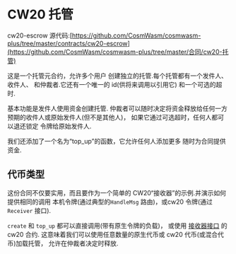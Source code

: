 # CW20 托管

cw20-escrow 源代码:[https://github.com/CosmWasm/cosmwasm-plus/tree/master/contracts/cw20-escrow](https://github.com/CosmWasm/cosmwasm-plus/tree/master/合同/cw20-托管)

这是一个托管元合约，允许多个用户
创建独立的托管.每个托管都有一个发件人、收件人、
和仲裁者.它还有一个唯一的 id(供将来调用以引用它)
和一个可选的超时.

基本功能是发件人使用资金创建托管.
仲裁者可以随时决定将资金释放给任何一方
预期的收件人或原始发件人(但不是其他人)，
如果它通过可选超时，任何人都可以退还锁定
令牌给原始发件人.

我们还添加了一个名为“top_up”的函数，它允许任何人添加更多
随时为合同提供资金.

## 代币类型

这份合同不仅要实用，而且要作为一个简单的
CW20“接收器”的示例.并演示如何提供相同的调用
本机令牌(通过典型的`HandleMsg` 路由)，或cw20 令牌(通过`Receiver` 接口).

`create` 和 `top_up` 都可以直接调用(带有原生令牌的负载)，
或使用 [接收器接口](01-spec.md#receiver) 的 cw20 合约.
这意味着我们可以使用任意数量的原生代币或 cw20 代币(或混合代币)加载托管，
允许在仲裁者决定时释放.
